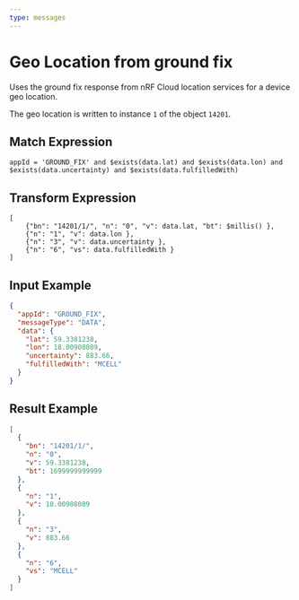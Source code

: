 ```yaml
---
type: messages
---
```


# Geo Location from ground fix

Uses the ground fix response from nRF Cloud location services for a device geo
location.

The geo location is written to instance `1` of the object `14201`.

## Match Expression

```jsonata
appId = 'GROUND_FIX' and $exists(data.lat) and $exists(data.lon) and $exists(data.uncertainty) and $exists(data.fulfilledWith)
```

## Transform Expression

```jsonata
[
    {"bn": "14201/1/", "n": "0", "v": data.lat, "bt": $millis() },
    {"n": "1", "v": data.lon },
    {"n": "3", "v": data.uncertainty },
    {"n": "6", "vs": data.fulfilledWith }
]
```

## Input Example

```json
{
  "appId": "GROUND_FIX",
  "messageType": "DATA",
  "data": {
    "lat": 59.3381238,
    "lon": 18.00908089,
    "uncertainty": 883.66,
    "fulfilledWith": "MCELL"
  }
}
```

## Result Example

```json
[
  {
    "bn": "14201/1/",
    "n": "0",
    "v": 59.3381238,
    "bt": 1699999999999
  },
  {
    "n": "1",
    "v": 18.00908089
  },
  {
    "n": "3",
    "v": 883.66
  },
  {
    "n": "6",
    "vs": "MCELL"
  }
]
```
